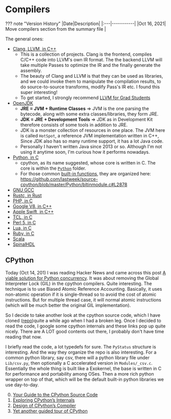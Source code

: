 # Compilers

??? note "Version History"
	|Date|Description|
	|:---|-----------|
	|Oct 16, 2021| Move compilers section from the summary file |

The general ones:

- [Clang, LLVM, in C++](https://github.com/llvm/llvm-project)
	- This is a collection of projects. Clang is the frontend,
	compiles C/C++ code into LLVM's own IR format.
	The the backend LLVM will take multiple Passes to optimize
	the IR and the finally generate the assembly.
	- The beauty of Clang and LLVM is that they can be used
	as libraries, and we could invoke them to manipulate the
	compilation results, to do source-to-source transforms,
	modify Pass's IR etc. I found this super interesting!
	- To get started, I strongly recommend [LLVM for Grad Students](https://www.cs.cornell.edu/~asampson/blog/llvm.html)
- [OpenJDK](https://github.com/lastweek/source-jdk)
	- **JRE = JVM + Runtime Classes** => JVM is the one parsing the bytecode, along with some extra classes/libraries, they form JRE.
	- **JDK = JRE + Development Tools** => JDK as in Development Kit therefore consists of some tools in addition to JRE.
	- JDK is a monster collection of resources in one place.
	  The JVM here is called `HotSpot`, a reference JVM implementation written in C++,
	  Since JDK also has so many runtime support, it has a lot Java code.
	- Personally I haven't written Java since 2013 or so.
	  Although I'm not using it anytime soon, I'm curious how it performs nowadays.
- [Python, in C](https://github.com/lastweek/source-cpython)
	- cpython, as its name suggested, whose core is written in C.
	  The core is within the [`Python`](https://github.com/lastweek/source-cpython/tree/master/Python) folder.
	- For those common [built-in functions](https://docs.python.org/3/library/functions.html),
	  they are organized here: https://github.com/lastweek/source-cpython/blob/master/Python/bltinmodule.c#L2878
- [GNU GCC](https://github.com/gcc-mirror/gcc)
- [Rustc, in Rust](https://github.com/lastweek/source-rust)
- [PHP, in C](https://github.com/lastweek/source-php-src)
- [Google V8, in C++](https://github.com/lastweek/v8)
- [Apple Swift, in C++](https://github.com/lastweek/source-swift)
- [TCL, in C](https://github.com/lastweek/source-tcl)
- [Perl 5, in C](https://github.com/lastweek/source-perl5)
- [Lua, in C](https://github.com/lua/lua)
- [Ruby, in C](https://github.com/ruby/ruby)
- [Scala](https://github.com/scala/scala)
- [SpinalHDL]()


## CPython

Today (Oct 14, 201) I was reading Hacker News and came across this post [A viable solution for Python concurrency](https://lwn.net/Articles/872869/).
It was about removing the Global Interpreter Lock (GIL) in the cpython compilers. Quite interesting.
The technique is to use Biased Atomic Reference Accounting. Basically, it uses non-atomic operation if it is single-thread
so to avoid the cost of atomic instructions. But for multiple thread case, it will normal atomic instructions (which will be
much better the original GIL implementation).

So I decide to take another look at the cpython source code, which I have cloned ([repo](https://github.com/lastweek/source-cpython))quite a while ago when I had a broken leg. Once I decided to read the code, I google some cpython internals and these links pop up quite nicely.
There are A LOT good contents out there, I probably don't have time reading that now.

I briefly read the code, a lot typedefs for sure. The `PyStatus` structure is interesting.
And the way they organize the repo is also interesting. For a common python library, say csv,
there will a python library file under `Lib/csv.py`, then optionally a C accelerated version in `Modules/_csv.c`.
Essentially the whole thing is built like a Exokernel, the base is written in C for performance and portability among OSes.
Then a more rich python wrapper on top of that, which will be the default built-in python libraries we use day-to-day.

0. [Your Guide to the CPython Source Code](https://realpython.com/cpython-source-code-guide/#part-1-introduction-to-cpython)
1. [Exploring CPython’s Internals](https://devguide.python.org/exploring/)
2. [Design of CPython’s Compiler](https://devguide.python.org/compiler/)
3. [Yet another guided tour of CPython](https://paper.dropbox.com/doc/Yet-another-guided-tour-of-CPython-XY7KgFGn88zMNivGJ4Jzv)
